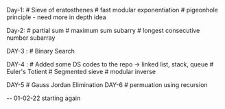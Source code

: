 Day-1: 	# Sieve of eratosthenes
	# fast modular exponentiation
	# pigeonhole principle - need more in depth idea 

Day-2:	# partial sum
	# maximum sum subarry
	# longest consecutive number subarray
	  
	
DAY-3 : # Binary Search

DAY-4 : # Added some DS codes to the repo -> linked list, stack, queue
	# Euler's Totient
	# Segmented sieve
	# modular inverse

DAY-5	# Gauss Jordan Elimination 
DAY-6	# permuation using recursion 


-- 01-02-22
starting again
